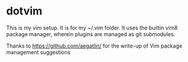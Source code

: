 # dotvim

This is my vim setup. It is for my ~/.vim folder. It uses the builtin vim8 package manager, wherein plugins are managed as git submodules.

Thanks to https://github.com/aegatlin/ for the write-up of Vim package management suggestions
